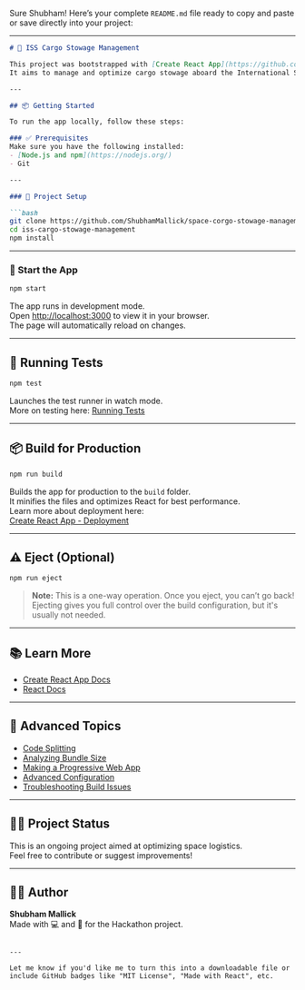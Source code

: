 Sure Shubham! Here’s your complete `README.md` file ready to copy and paste or save directly into your project:

---

```markdown
# 🚀 ISS Cargo Stowage Management

This project was bootstrapped with [Create React App](https://github.com/facebook/create-react-app).  
It aims to manage and optimize cargo stowage aboard the International Space Station (ISS).

---

## 📦 Getting Started

To run the app locally, follow these steps:

### ✅ Prerequisites
Make sure you have the following installed:
- [Node.js and npm](https://nodejs.org/)
- Git

---

### 📁 Project Setup

```bash
git clone https://github.com/ShubhamMallick/space-corgo-stowage-management.git
cd iss-cargo-stowage-management
npm install
```

---

### 🚀 Start the App

```bash
npm start
```

The app runs in development mode.  
Open [http://localhost:3000](http://localhost:3000) to view it in your browser.  
The page will automatically reload on changes.

---

## 🧪 Running Tests

```bash
npm test
```

Launches the test runner in watch mode.  
More on testing here: [Running Tests](https://facebook.github.io/create-react-app/docs/running-tests)

---

## 📦 Build for Production

```bash
npm run build
```

Builds the app for production to the `build` folder.  
It minifies the files and optimizes React for best performance.  
Learn more about deployment here:  
[Create React App - Deployment](https://facebook.github.io/create-react-app/docs/deployment)

---

## ⚠️ Eject (Optional)

```bash
npm run eject
```

> **Note:** This is a one-way operation. Once you eject, you can’t go back!  
Ejecting gives you full control over the build configuration, but it's usually not needed.

---

## 📚 Learn More

- [Create React App Docs](https://facebook.github.io/create-react-app/docs/getting-started)
- [React Docs](https://reactjs.org/)

---

## 📖 Advanced Topics

- [Code Splitting](https://facebook.github.io/create-react-app/docs/code-splitting)
- [Analyzing Bundle Size](https://facebook.github.io/create-react-app/docs/analyzing-the-bundle-size)
- [Making a Progressive Web App](https://facebook.github.io/create-react-app/docs/making-a-progressive-web-app)
- [Advanced Configuration](https://facebook.github.io/create-react-app/docs/advanced-configuration)
- [Troubleshooting Build Issues](https://facebook.github.io/create-react-app/docs/troubleshooting#npm-run-build-fails-to-minify)

---

## 🧑‍🚀 Project Status

This is an ongoing project aimed at optimizing space logistics.  
Feel free to contribute or suggest improvements!

---

## 👨‍💻 Author

**Shubham Mallick**  
Made with 💻 and 🚀 for the Hackathon project.
```

---

Let me know if you'd like me to turn this into a downloadable file or include GitHub badges like "MIT License", "Made with React", etc.